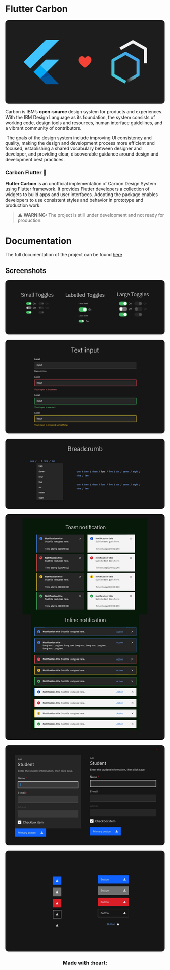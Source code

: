 # Flutter Carbon

![cover](md-assets/cover.png)

‌Carbon is IBM’s **open-source** design system for products and experiences. With the IBM Design Language as its foundation, the system consists of working code, design tools and resources, human interface guidelines, and a vibrant community of contributors.

‌
The goals of the design system include improving UI consistency and quality, making the design and development process more efficient and focused, establishing a shared vocabulary between designer and developer, and providing clear, discoverable guidance around design and development best practices.

### Carbon Flutter 💎

**Flutter Carbon** is an unofficial implementation of Carbon Design System using Flutter framework. It provides Flutter developers a collection of widgets to build apps and user interfaces. Adopting the package enables developers to use consistent styles and behavior in prototype and production work.

> ⚠️ **WARNING:** The project is still under development and not ready for production.

# Documentation

The full documentation of the project can be found [here](https://nour-eldin-shobier.gitbook.io/carbon-flutter/)

## Screenshots

![toggle](md-assets/toggle.png)

![textfield](md-assets/textfield.png)

![breadcrumb](md-assets/breadcrumb.png)

![notification](md-assets/notification.png)

![forms](md-assets/forms.png)

![buttons](md-assets/buttons.png)

<h3 align='center'>Made with :heart:</h3>
